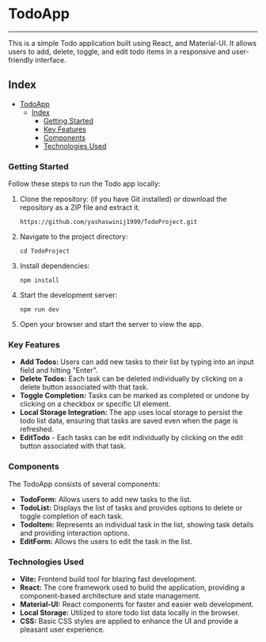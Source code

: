 # TodoApp

---

This is a simple Todo application built using React, and Material-UI. It allows users to add, delete, toggle, and edit todo items in a responsive and user-friendly interface.

## Index

- [TodoApp](#todoapp)
  - [Index](#index)
    - [Getting Started](#getting-started)
    - [Key Features](#key-features)
    - [Components](#components)
    - [Technologies Used](#technologies-used)

### Getting Started

Follow these steps to run the Todo app locally:

1. Clone the repository: (if you have Git installed) or download the repository as a ZIP file and extract it.

   ```
   https://github.com/yashaswinij1999/TodoProject.git
   ```

2. Navigate to the project directory:
   ```
   cd TodoProject
   ```
3. Install dependencies:
   ```
   npm install
   ```
4. Start the development server:
   ```
   npm run dev
   ```
5. Open your browser and start the server to view the app.

### Key Features

- **Add Todos:** Users can add new tasks to their list by typing into an input field and hitting "Enter".
- **Delete Todos:** Each task can be deleted individually by clicking on a delete button associated with that task.
- **Toggle Completion:** Tasks can be marked as completed or undone by clicking on a checkbox or specific UI element.
- **Local Storage Integration:** The app uses local storage to persist the todo list data, ensuring that tasks are saved even when the page is refreshed.
- **EditTodo** - Each tasks can be edit individually by clicking on the edit button associated with that task.

### Components

The TodoApp consists of several components:

- **TodoForm:** Allows users to add new tasks to the list.
- **TodoList:** Displays the list of tasks and provides options to delete or toggle completion of each task.
- **TodoItem:** Represents an individual task in the list, showing task details and providing interaction options.
- **EditForm:** Allows the users to edit the task in the list.

### Technologies Used

- **Vite:** Frontend build tool for blazing fast development.
- **React:** The core framework used to build the application, providing a component-based architecture and state management.
- **Material-UI:** React components for faster and easier web development.
- **Local Storage:** Utilized to store todo list data locally in the browser.
- **CSS:** Basic CSS styles are applied to enhance the UI and provide a pleasant user experience.
